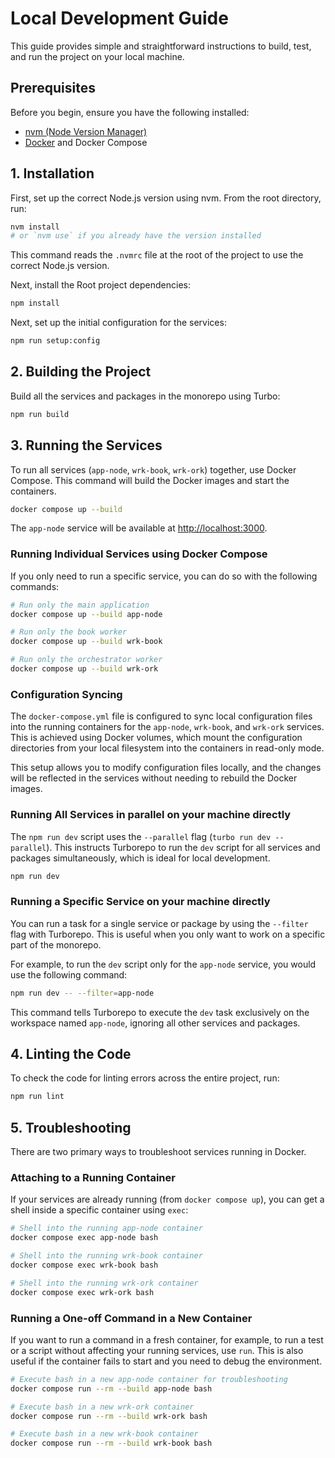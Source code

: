 # Local Development Guide

This guide provides simple and straightforward instructions to build, test, and run the project on your local machine.

## Prerequisites

Before you begin, ensure you have the following installed:
- [nvm (Node Version Manager)](https://github.com/nvm-sh/nvm)
- [Docker](https://www.docker.com/get-started) and Docker Compose

## 1. Installation

First, set up the correct Node.js version using nvm. From the root directory, run:

```bash
nvm install
# or `nvm use` if you already have the version installed
```

This command reads the `.nvmrc` file at the root of the project to use the correct Node.js version.

Next, install the Root project dependencies:

```bash
npm install
```

Next, set up the initial configuration for the services:

```bash
npm run setup:config
```

## 2. Building the Project

Build all the services and packages in the monorepo using Turbo:

```bash
npm run build
```

## 3. Running the Services

To run all services (`app-node`, `wrk-book`, `wrk-ork`) together, use Docker Compose. This command will build the Docker images and start the containers.

```bash
docker compose up --build
```

The `app-node` service will be available at [http://localhost:3000](http://localhost:3000).

### Running Individual Services using Docker Compose

If you only need to run a specific service, you can do so with the following commands:

```bash
# Run only the main application
docker compose up --build app-node

# Run only the book worker
docker compose up --build wrk-book

# Run only the orchestrator worker
docker compose up --build wrk-ork
```

### Configuration Syncing

The `docker-compose.yml` file is configured to sync local configuration files into the running containers for the `app-node`, `wrk-book`, and `wrk-ork` services. This is achieved using Docker volumes, which mount the configuration directories from your local filesystem into the containers in read-only mode.

This setup allows you to modify configuration files locally, and the changes will be reflected in the services without needing to rebuild the Docker images.

### Running All Services in parallel on your machine directly

The `npm run dev` script uses the `--parallel` flag (`turbo run dev --parallel`). This instructs Turborepo to run the `dev` script for all services and packages simultaneously, which is ideal for local development.

```bash
npm run dev
```

### Running a Specific Service on your machine directly

You can run a task for a single service or package by using the `--filter` flag with Turborepo. This is useful when you only want to work on a specific part of the monorepo.

For example, to run the `dev` script only for the `app-node` service, you would use the following command:

```bash
npm run dev -- --filter=app-node
```

This command tells Turborepo to execute the `dev` task exclusively on the workspace named `app-node`, ignoring all other services and packages.

## 4. Linting the Code

To check the code for linting errors across the entire project, run:

```bash
npm run lint
```

## 5. Troubleshooting

There are two primary ways to troubleshoot services running in Docker.

### Attaching to a Running Container

If your services are already running (from `docker compose up`), you can get a shell inside a specific container using `exec`:

```bash
# Shell into the running app-node container
docker compose exec app-node bash

# Shell into the running wrk-book container
docker compose exec wrk-book bash

# Shell into the running wrk-ork container
docker compose exec wrk-ork bash
```

### Running a One-off Command in a New Container

If you want to run a command in a fresh container, for example, to run a test or a script without affecting your running services, use `run`. This is also useful if the container fails to start and you need to debug the environment.

```bash
# Execute bash in a new app-node container for troubleshooting
docker compose run --rm --build app-node bash

# Execute bash in a new wrk-ork container
docker compose run --rm --build wrk-ork bash

# Execute bash in a new wrk-book container
docker compose run --rm --build wrk-book bash
```
